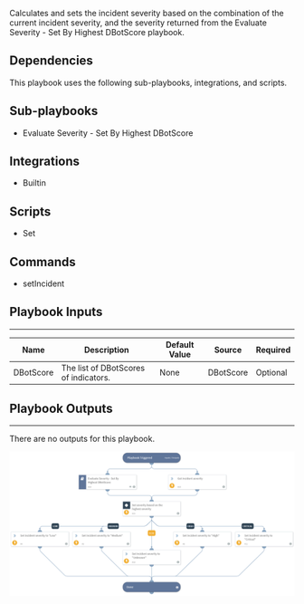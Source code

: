 Calculates and sets the incident severity based on the combination of the current incident severity, and the severity returned from the Evaluate Severity - Set By Highest DBotScore playbook.

## Dependencies
This playbook uses the following sub-playbooks, integrations, and scripts.

## Sub-playbooks
* Evaluate Severity - Set By Highest DBotScore

## Integrations
* Builtin

## Scripts
* Set

## Commands
* setIncident

## Playbook Inputs
---

| **Name** | **Description** | **Default Value** | **Source** | **Required** |
| --- | --- | --- | --- | --- |
| DBotScore | The list of DBotScores of indicators. | None | DBotScore | Optional |

## Playbook Outputs
---
There are no outputs for this playbook.

![Calculate_Severity_Standard](https://github.com/ElazarK/content-docs/blob/master/images/playbooks/Calculate_Severity_Standard.png)
